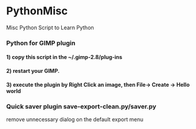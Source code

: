 # PythonMisc
Misc Python Script to Learn Python

### Python for GIMP plugin 
#### 1) copy this script in the ~/.gimp-2.8/plug-ins
#### 2) restart your GIMP. 
#### 3) execute the plugin by Right Click an image, then File-> Create -> Hello world

###  Quick saver plugin save-export-clean.py/saver.py
remove unnecessary dialog on the default export menu
